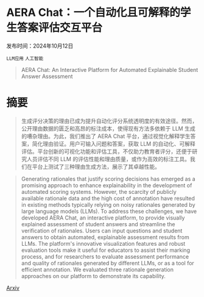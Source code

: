 # AERA Chat：一个自动化且可解释的学生答案评估交互平台

发布时间：2024年10月12日

`LLM应用` `人工智能`

> AERA Chat: An Interactive Platform for Automated Explainable Student Answer Assessment

# 摘要

> 生成评分决策的理由已成为提升自动化评分系统透明度的有效途径。然而，公开理由数据的匮乏和高昂的标注成本，使得现有方法多依赖于 LLM 生成的嘈杂理由。为此，我们推出了 AERA Chat 平台，通过视觉化解释学生答案，简化理由验证。用户可输入问题和答案，获取 LLM 的自动化、可解释评估。平台创新的可视化功能和评估工具，不仅助力教育者评分，还便于研究人员评估不同 LLM 的评估性能和理由质量，或作为高效的标注工具。我们在平台上测试了三种理由生成方法，展示了其卓越性能。

> Generating rationales that justify scoring decisions has emerged as a promising approach to enhance explainability in the development of automated scoring systems. However, the scarcity of publicly available rationale data and the high cost of annotation have resulted in existing methods typically relying on noisy rationales generated by large language models (LLMs). To address these challenges, we have developed AERA Chat, an interactive platform, to provide visually explained assessment of student answers and streamline the verification of rationales. Users can input questions and student answers to obtain automated, explainable assessment results from LLMs. The platform's innovative visualization features and robust evaluation tools make it useful for educators to assist their marking process, and for researchers to evaluate assessment performance and quality of rationales generated by different LLMs, or as a tool for efficient annotation. We evaluated three rationale generation approaches on our platform to demonstrate its capability.

[Arxiv](https://arxiv.org/abs/2410.09507)
